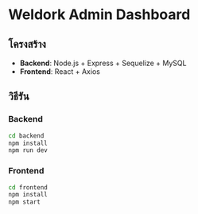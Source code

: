 # Weldork Admin Dashboard

## โครงสร้าง
- **Backend**: Node.js + Express + Sequelize + MySQL
- **Frontend**: React + Axios

## วิธีรัน

### Backend
```bash
cd backend
npm install
npm run dev
```

### Frontend
```bash
cd frontend
npm install
npm start
```
